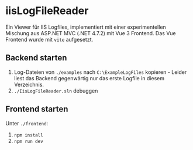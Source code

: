 # iisLogFileReader

Ein Viewer für IIS Logfiles, implementiert mit einer experimentellen Mischung aus ASP.NET MVC (.NET 4.7.2) mit Vue 3 Frontend. 
Das Vue Frontend wurde mit `vite` aufgesetzt. 

## Backend starten
  1. Log-Dateien von `./examples` nach `C:\ExampleLogFiles` kopieren - Leider liest das Backend gegenwärtig nur das erste Logfile in diesem Verzeichnis.
  2. `./IisLogFileReader.sln` debuggen

## Frontend starten
Unter `./frontend`: 
  1. `npm install`
  2. `npm run dev`
